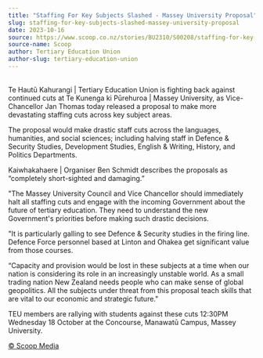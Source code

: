```yaml
---
title: "Staffing For Key Subjects Slashed - Massey University Proposal"
slug: staffing-for-key-subjects-slashed-massey-university-proposal
date: 2023-10-16
source: https://www.scoop.co.nz/stories/BU2310/S00208/staffing-for-key-subjects-slashed-massey-university-proposal.htm
source-name: Scoop
author: Tertiary Education Union
author-slug: tertiary-education-union
---
```


<p><br>Te Hautū Kahurangi | Tertiary Education Union is
fighting back against continued cuts at Te Kunenga ki
Pūrehuroa | Massey University, as Vice-Chancellor Jan
Thomas today released a proposal to make more devastating
staffing cuts across key subject areas.</p>

<p>The proposal
would make drastic staff cuts across the languages,
humanities, and social sciences; including halving staff in
Defence &amp; Security Studies, Development Studies, English
&amp; Writing, History, and Politics
Departments.</p>

<p>Kaiwhakahaere | Organiser Ben Schmidt
describes the proposals as “completely short-sighted and
damaging.”</p>

<p>"The Massey University Council and Vice
Chancellor should immediately halt all staffing cuts and
engage with the incoming Government about the future of
tertiary education. They need to understand the new
Government's priorities before making such drastic
decisions.</p>

<p>"It is particularly galling to see Defence
&amp; Security studies in the firing line. Defence Force
personnel based at Linton and Ohakea get significant value
from those courses.</p>

<p>“Capacity and provision would be
lost in these subjects at a time when our nation is
considering its role in an increasingly unstable world. As a
small trading nation New Zealand needs people who can make
sense of global geopolitics. All the subjects under threat
from this proposal teach skills that are vital to our
economic and strategic future."</p>

<p>TEU members are
rallying with students against these cuts 12:30PM Wednesday
18 October at the Concourse, Manawatū Campus, Massey
University.</p><p>
<a href="http://www.scoop.co.nz/about/terms.html" target="_blank"><span>© Scoop Media</span></a>
         </p>